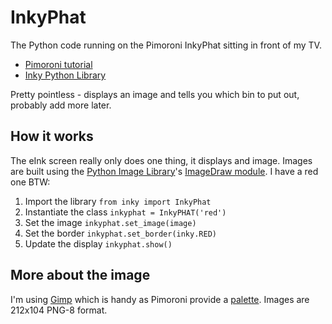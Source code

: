 # InkyPhat
The Python code running on the Pimoroni InkyPhat sitting in front of my TV.

- [Pimoroni tutorial](https://learn.pimoroni.com/tutorial/sandyj/getting-started-with-inky-phat)
- [Inky Python Library](https://github.com/pimoroni/inky)

Pretty pointless - displays an image and tells you which bin to put out, probably add more later.

## How it works
The eInk screen really only does one thing, it displays and image. Images are built using the [Python Image Library](https://pypi.org/project/Pillow/)'s [ImageDraw module](https://pillow.readthedocs.io/en/stable/reference/ImageDraw.html). I have a red one BTW:
1. Import the library `from inky import InkyPhat`
2. Instantiate the class `inkyphat = InkyPHAT('red')`
3. Set the image `inkyphat.set_image(image)`
4. Set the border `inkyphat.set_border(inky.RED)`
5. Update the display `inkyphat.show()`

## More about the image
I'm using [Gimp](https://www.gimp.org) which is handy as Pimoroni provide a [palette](https://github.com/pimoroni/inky/blob/master/tools/inky-palette.gpl). Images are 212x104 PNG-8 format.

